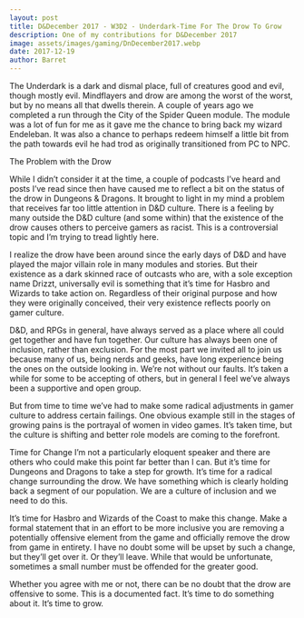 ```yaml
---
layout: post
title: D&December 2017 - W3D2 - Underdark-Time For The Drow To Grow
description: One of my contributions for D&December 2017
image: assets/images/gaming/DnDecember2017.webp
date: 2017-12-19
author: Barret
---
```



The Underdark is a dark and dismal place, full of creatures good and evil, though mostly evil. Mindflayers and drow are among the worst of the worst, but by no means all that dwells therein. A couple of years ago we completed a run through the City of the Spider Queen module. The module was a lot of fun for me as it gave me the chance to bring back my wizard Endeleban. It was also a chance to perhaps redeem himself a little bit from the path towards evil he had trod as originally transitioned from PC to NPC.

The Problem with the Drow

While I didn’t consider it at the time, a couple of podcasts I’ve heard and posts I’ve read since then have caused me to reflect a bit on the status of the drow in Dungeons & Dragons. It brought to light in my mind a problem that receives far too little attention in D&D culture. There is a feeling by many outside the D&D culture (and some within) that the existence of the drow causes others to perceive gamers as racist. This is a controversial topic and I’m trying to tread lightly here.

I realize the drow have been around since the early days of D&D and have played the major villain role in many modules and stories. But their existence as a dark skinned race of outcasts who are, with a sole exception name Drizzt, universally evil is something that it’s time for Hasbro and Wizards to take action on. Regardless of their original purpose and how they were originally conceived, their very existence reflects poorly on gamer culture.

D&D, and RPGs in general, have always served as a place where all could get together and have fun together. Our culture has always been one of inclusion, rather than exclusion. For the most part we invited all to join us because many of us, being nerds and geeks, have long experience being the ones on the outside looking in. We’re not without our faults. It’s taken a while for some to be accepting of others, but in general I feel we’ve always been a supportive and open group.

But from time to time we’ve had to make some radical adjustments in gamer culture to address certain failings. One obvious example still in the stages of growing pains is the portrayal of women in video games. It’s taken time, but the culture is shifting and better role models are coming to the forefront.

Time for Change
I’m not a particularly eloquent speaker and there are others who could make this point far better than I can. But it’s time for Dungeons and Dragons to take a step for growth. It’s time for a radical change surrounding the drow. We have something which is clearly holding back a segment of our population. We are a culture of inclusion and we need to do this.

It’s time for Hasbro and Wizards of the Coast to make this change. Make a formal statement that in an effort to be more inclusive you are removing a potentially offensive element from the game and officially remove the drow from game in entirety. I have no doubt some will be upset by such a change, but they’ll get over it. Or they’ll leave. While that would be unfortunate, sometimes a small number must be offended for the greater good.

Whether you agree with me or not, there can be no doubt that the drow are offensive to some. This is a documented fact. It’s time to do something about it. It’s time to grow.